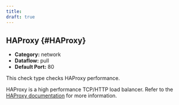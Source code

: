```yaml
---
title:
draft: true
---
```


## HAProxy {#HAProxy}
 * **Category:** network
 * **Dataflow:** pull
 * **Default Port:** 80

This check type checks HAProxy performance.

HAProxy is a high performance TCP/HTTP load balancer. Refer to the [HAProxy documentation](http://www.haproxy.org/) for more information.
